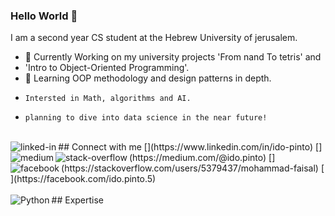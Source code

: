 ### Hello World 👋
I am a second year CS student at the Hebrew University of jerusalem.
- 🔭 Currently Working on my university projects 'From nand To tetris' and
-    'Intro to Object-Oriented Programming'.
- 🌱 Learning OOP methodology and design patterns in depth.
-     Intersted in Math, algorithms and AI. 
-     planning to dive into data science in the near future!
<br>
## Connect with me
[<img align="left" alt="linked-in" src="https://img.shields.io/badge/linkedin-%230077B5.svg?&style=for-the-badge&logo=linkedin&logoColor=white" />](https://www.linkedin.com/in/ido-pinto)
[<img align="left" alt="medium" src="https://img.shields.io/badge/medium-%2312100E.svg?&style=for-the-badge&logo=medium&logoColor=white" />](https://medium.com/@ido.pinto)
[<img align="left" alt="stack-overflow" src="https://img.shields.io/badge/stack%20overflow-FE7A16?logo=stack-overflow&logoColor=white&style=for-the-badge" />](https://stackoverflow.com/users/5379437/mohammad-faisal)
[<img align="left" alt="facebook" src="https://img.shields.io/badge/facebook-%231877F2.svg?&style=for-the-badge&logo=facebook&logoColor=white" />](https://facebook.com/ido.pinto.5)
<br>
<br>
## Expertise

<img align="left" alt="Python" src="[![Python 3.6](https://img.shields.io/badge/python-3.6-blue.svg)](https://www.python.org/downloads/release/python-360/)" />
<br>
<br>
